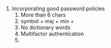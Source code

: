 1. Incorporating good password policies
   1. More than 6 chars
   2. symbol + maj + min + 
   3. No dictionary words
   4. Multifactor authentication
   5. 

